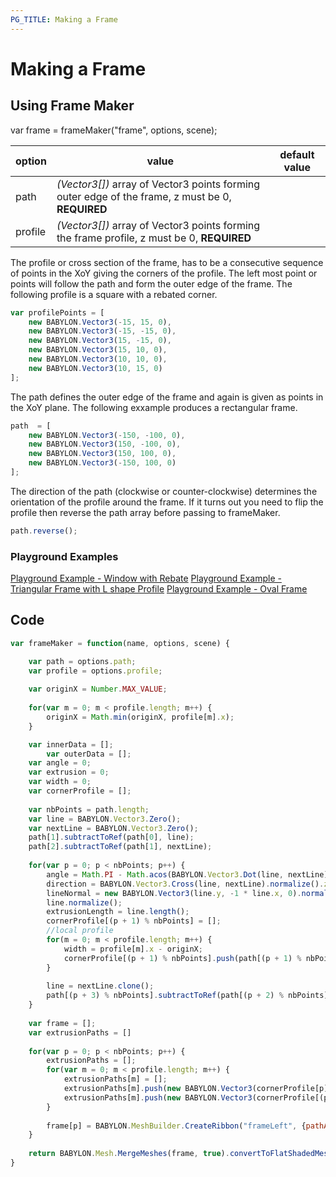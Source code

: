 ```yaml
---
PG_TITLE: Making a Frame
---
```


# Making a Frame

## Using Frame Maker

var frame = frameMaker("frame", options, scene);

option|value|default value
--------|-----|-------------
path|_(Vector3[])_  array of Vector3 points forming outer edge of the frame, z must be 0, **REQUIRED**
profile|_(Vector3[])_  array of Vector3 points forming the frame profile, z must be 0, **REQUIRED**

The profile or cross section of the frame, has to be a consecutive sequence of points in the XoY giving the corners of the profile. The left most point or points will follow the path and form the outer edge of the frame. The following profile is a square with a rebated corner.

```javascript
var profilePoints = [
	new BABYLON.Vector3(-15, 15, 0),
	new BABYLON.Vector3(-15, -15, 0),
	new BABYLON.Vector3(15, -15, 0),
	new BABYLON.Vector3(15, 10, 0),
	new BABYLON.Vector3(10, 10, 0),
	new BABYLON.Vector3(10, 15, 0)
];
```

The path defines the outer edge of the frame and again is given as points in the XoY plane. The following exxample produces a rectangular frame.

```javascript
path  = [
    new BABYLON.Vector3(-150, -100, 0),
    new BABYLON.Vector3(150, -100, 0),
    new BABYLON.Vector3(150, 100, 0),
    new BABYLON.Vector3(-150, 100, 0)
]; 
```

The direction of the path (clockwise or counter-clockwise) determines the orientation of the profile around the frame. If it turns out you need to flip the profile then reverse the path array before passing to frameMaker.

```javascript
path.reverse();
```

### Playground Examples

[Playground Example - Window with Rebate](https://www.babylonjs-playground.com/#ZGVYNB)
[Playground Example - Triangular Frame with L shape Profile](https://www.babylonjs-playground.com/#ZGVYNB#1)
[Playground Example - Oval Frame](https://www.babylonjs-playground.com/#ZGVYNB#2)

## Code

```javascript
var frameMaker = function(name, options, scene) {	

	var path = options.path;
	var profile = options.profile;
	
	var originX = Number.MAX_VALUE;
	
	for(var m = 0; m < profile.length; m++) {
		originX = Math.min(originX, profile[m].x);
	}

	var innerData = [];
        var outerData = [];
	var angle = 0;
	var extrusion = 0;
	var width = 0;
	var cornerProfile = [];
	
	var nbPoints = path.length;
	var line = BABYLON.Vector3.Zero();
	var nextLine = BABYLON.Vector3.Zero();
	path[1].subtractToRef(path[0], line);
	path[2].subtractToRef(path[1], nextLine);    
	
	for(var p = 0; p < nbPoints; p++) {    
		angle = Math.PI - Math.acos(BABYLON.Vector3.Dot(line, nextLine)/(line.length() * nextLine.length()));            
		direction = BABYLON.Vector3.Cross(line, nextLine).normalize().z;                
		lineNormal = new BABYLON.Vector3(line.y, -1 * line.x, 0).normalize();
		line.normalize();
		extrusionLength = line.length();
		cornerProfile[(p + 1) % nbPoints] = [];
		//local profile
		for(m = 0; m < profile.length; m++) {
			width = profile[m].x - originX;
			cornerProfile[(p + 1) % nbPoints].push(path[(p + 1) % nbPoints].subtract(lineNormal.scale(width)).subtract(line.scale(direction * width/Math.tan(angle/2))));			
		}   
		
		line = nextLine.clone();        
		path[(p + 3) % nbPoints].subtractToRef(path[(p + 2) % nbPoints], nextLine);    
	}
	
	var frame = [];
	var extrusionPaths = []
	
	for(var p = 0; p < nbPoints; p++) {
		extrusionPaths = [];
		for(var m = 0; m < profile.length; m++) {
			extrusionPaths[m] = [];
			extrusionPaths[m].push(new BABYLON.Vector3(cornerProfile[p][m].x, cornerProfile[p][m].y, profile[m].y));
			extrusionPaths[m].push(new BABYLON.Vector3(cornerProfile[(p + 1) % nbPoints][m].x, cornerProfile[(p + 1) % nbPoints][m].y, profile[m].y));
		}
		
		frame[p] = BABYLON.MeshBuilder.CreateRibbon("frameLeft", {pathArray: extrusionPaths, sideOrientation: BABYLON.Mesh.DOUBLESIDE, updatable: true, closeArray: true}, scene);
	}
	
	return BABYLON.Mesh.MergeMeshes(frame, true).convertToFlatShadedMesh();
}

```